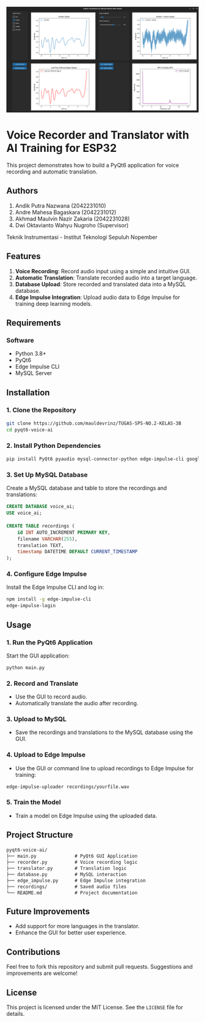 ![alt text](https://github.com/mauldevrinz/Sensor_Graphc_Visualization/blob/main/GUI_VISUALIZATION.png)
# Voice Recorder and Translator with AI Training for ESP32

This project demonstrates how to build a PyQt6 application for voice recording and automatic translation.

## Authors
1. Andik Putra Nazwana (2042231010)
2. Andre Mahesa Bagaskara (2042231012)
3. Akhmad Maulvin Nazir Zakaria (2042231028)
4. Dwi Oktavianto Wahyu Nugroho (Supervisor)

Teknik Instrumentasi - Institut Teknologi Sepuluh Nopember

## Features

1. **Voice Recording**: Record audio input using a simple and intuitive GUI.
2. **Automatic Translation**: Translate recorded audio into a target language.
3. **Database Upload**: Store recorded and translated data into a MySQL database.
4. **Edge Impulse Integration**: Upload audio data to Edge Impulse for training deep learning models.

## Requirements

### Software
- Python 3.8+
- PyQt6
- Edge Impulse CLI
- MySQL Server

## Installation

### 1. Clone the Repository
```bash
git clone https://github.com/mauldevrinz/TUGAS-SPS-NO.2-KELAS-3B
cd pyqt6-voice-ai
```

### 2. Install Python Dependencies
```bash
pip install PyQt6 pyaudio mysql-connector-python edge-impulse-cli googletrans==4.0.0-rc1
```

### 3. Set Up MySQL Database
Create a MySQL database and table to store the recordings and translations:
```sql
CREATE DATABASE voice_ai;
USE voice_ai;

CREATE TABLE recordings (
    id INT AUTO_INCREMENT PRIMARY KEY,
    filename VARCHAR(255),
    translation TEXT,
    timestamp DATETIME DEFAULT CURRENT_TIMESTAMP
);
```

### 4. Configure Edge Impulse
Install the Edge Impulse CLI and log in:
```bash
npm install -g edge-impulse-cli
edge-impulse-login
```

## Usage

### 1. Run the PyQt6 Application
Start the GUI application:
```bash
python main.py
```

### 2. Record and Translate
- Use the GUI to record audio.
- Automatically translate the audio after recording.

### 3. Upload to MySQL
- Save the recordings and translations to the MySQL database using the GUI.

### 4. Upload to Edge Impulse
- Use the GUI or command line to upload recordings to Edge Impulse for training:
```bash
edge-impulse-uploader recordings/yourfile.wav
```

### 5. Train the Model
- Train a model on Edge Impulse using the uploaded data.


## Project Structure
```
pyqt6-voice-ai/
├── main.py              # PyQt6 GUI Application
├── recorder.py          # Voice recording logic
├── translator.py        # Translation logic
├── database.py          # MySQL interaction
├── edge_impulse.py      # Edge Impulse integration
├── recordings/          # Saved audio files
└── README.md            # Project documentation
```

## Future Improvements
- Add support for more languages in the translator.
- Enhance the GUI for better user experience.

## Contributions
Feel free to fork this repository and submit pull requests. Suggestions and improvements are welcome!

## License
This project is licensed under the MIT License. See the `LICENSE` file for details.
